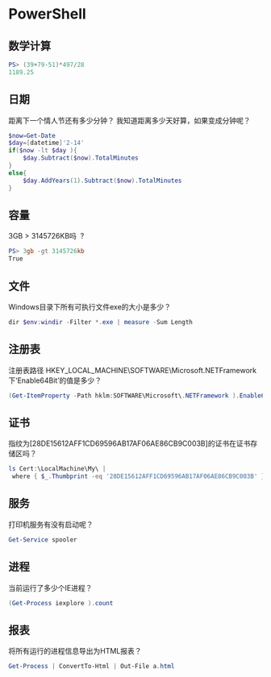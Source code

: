 # PowerShell

## 数学计算

```powershell
PS> (39+79-51)*497/28
1189.25
```

## 日期

距离下一个情人节还有多少分钟？
我知道距离多少天好算，如果变成分钟呢？

```powershell
$now=Get-Date
$day=[datetime]'2-14'
if($now -lt $day ){
    $day.Subtract($now).TotalMinutes
}
else{
    $day.AddYears(1).Subtract($now).TotalMinutes
}
```

## 容量


3GB > 3145726KB吗  ?
```powershell
PS> 3gb -gt 3145726kb
True
```




## 文件

Windows目录下所有可执行文件exe的大小是多少？
```powershell
dir $env:windir -Filter *.exe | measure -Sum Length
```

## 注册表


注册表路径
HKEY_LOCAL_MACHINE\SOFTWARE\Microsoft\.NETFramework
下‘Enable64Bit’的值是多少？

```powershell
(Get-ItemProperty -Path hklm:SOFTWARE\Microsoft\.NETFramework ).Enable64Bit
```

## 证书


指纹为[28DE15612AFF1CD69596AB17AF06AE86CB9C003B]的证书在证书存储区吗？
```powershell
ls Cert:\LocalMachine\My\ |
 where { $_.Thumbprint -eq '28DE15612AFF1CD69596AB17AF06AE86CB9C003B' }

```


## 服务

打印机服务有没有启动呢？
```powershell
Get-Service spooler
```


## 进程

当前运行了多少个IE进程？

```powershell
(Get-Process iexplore ).count
```

## 报表
将所有运行的进程信息导出为HTML报表？

```powershell
Get-Process | ConvertTo-Html | Out-File a.html
```


